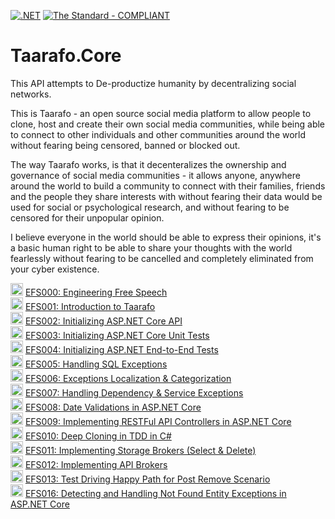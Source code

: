 [![.NET](https://github.com/hassanhabib/Taarafo.Core/actions/workflows/dotnet.yml/badge.svg)](https://github.com/hassanhabib/Taarafo.Core/actions/workflows/dotnet.yml)
[![The Standard - COMPLIANT](https://img.shields.io/badge/The_Standard-COMPLIANT-2ea44f)](https://github.com/hassanhabib/The-Standard)

# Taarafo.Core
This API attempts to De-productize humanity by decentralizing social networks.

This is Taarafo - an open source social media platform to allow people to clone, host and create their own social media communities, while being able to connect to other individuals and other communities around the world without fearing being censored, banned or blocked out.

The way Taarafo works, is that it decenteralizes the ownership and governance of social media communities - it allows anyone, anywhere around the world to build a community to connect with their families, friends and the people they share interests with without fearing their data would be used for social or psychological research, and without fearing to be censored for their unpopular opinion.

I believe everyone in the world should be able to express their opinions, it's a basic human right to be able to share your thoughts with the world fearlessly without fearing to be cancelled and completely eliminated from your cyber existence.

<img width=20 src="https://www.searchmarketingaustralia.com.au/wp-content/uploads/2017/10/original_images_YouTube.png" /> [EFS000: Engineering Free Speech](https://www.youtube.com/watch?v=UahyWHh5F3U)
<br />
<img width=20 src="https://www.searchmarketingaustralia.com.au/wp-content/uploads/2017/10/original_images_YouTube.png" /> [EFS001: Introduction to Taarafo](https://www.youtube.com/watch?v=8JBJQqoJTe0)
<br />
<img width=20 src="https://www.searchmarketingaustralia.com.au/wp-content/uploads/2017/10/original_images_YouTube.png" /> [EFS002: Initializing ASP.NET Core API](https://www.youtube.com/watch?v=ZGov4vuGj8A)
<br />
<img width=20 src="https://www.searchmarketingaustralia.com.au/wp-content/uploads/2017/10/original_images_YouTube.png" /> [EFS003: Initializing ASP.NET Core Unit Tests](https://www.youtube.com/watch?v=jWIPkpl6Yr0)
<br>
<img width=20 src="https://www.searchmarketingaustralia.com.au/wp-content/uploads/2017/10/original_images_YouTube.png" /> [EFS004: Initializing ASP.NET End-to-End Tests](https://www.youtube.com/watch?v=NcGybsFRLO8)
<br>
<img width=20 src="https://www.searchmarketingaustralia.com.au/wp-content/uploads/2017/10/original_images_YouTube.png" /> [EFS005: Handling SQL Exceptions](https://www.youtube.com/watch?v=bqKRak3x7Xs)
<br>
<img width=20 src="https://www.searchmarketingaustralia.com.au/wp-content/uploads/2017/10/original_images_YouTube.png" /> [EFS006: Exceptions Localization & Categorization](https://www.youtube.com/watch?v=PhOdcYnutoA)
<br>
<img width=20 src="https://www.searchmarketingaustralia.com.au/wp-content/uploads/2017/10/original_images_YouTube.png" /> [EFS007: Handling Dependency & Service Exceptions](https://www.youtube.com/watch?v=tOB9KE34zoQ)
<br>
<img width=20 src="https://www.searchmarketingaustralia.com.au/wp-content/uploads/2017/10/original_images_YouTube.png" /> [EFS008: Date Validations in ASP.NET Core](https://www.youtube.com/watch?v=0vEIY1kzduw)
<br>
<img width=20 src="https://www.searchmarketingaustralia.com.au/wp-content/uploads/2017/10/original_images_YouTube.png" /> [EFS009: Implementing RESTFul API Controllers in ASP.NET Core](https://www.youtube.com/watch?v=FsML8WgJTKU)
<br>
<img width=20 src="https://www.searchmarketingaustralia.com.au/wp-content/uploads/2017/10/original_images_YouTube.png" /> [EFS010: Deep Cloning in TDD in C#](https://www.youtube.com/watch?v=5vq5eHt8dkw)
<br>
<img width=20 src="https://www.searchmarketingaustralia.com.au/wp-content/uploads/2017/10/original_images_YouTube.png" /> [EFS011: Implementing Storage Brokers (Select & Delete)](https://www.youtube.com/watch?v=7oyxEZfMnwg)
<br>
<img width=20 src="https://www.searchmarketingaustralia.com.au/wp-content/uploads/2017/10/original_images_YouTube.png" /> [EFS012: Implementing API Brokers](https://www.youtube.com/watch?v=68Uv8Vx0cX8)
<br>
<img width=20 src="https://www.searchmarketingaustralia.com.au/wp-content/uploads/2017/10/original_images_YouTube.png" /> [EFS013: Test Driving Happy Path for Post Remove Scenario](https://www.youtube.com/watch?v=XveZj091O1Q)
<br>
<img width=20 src="https://www.searchmarketingaustralia.com.au/wp-content/uploads/2017/10/original_images_YouTube.png" /> [EFS016: Detecting and Handling Not Found Entity Exceptions in ASP.NET Core](https://www.youtube.com/watch?v=9wZmOpg15Lg)